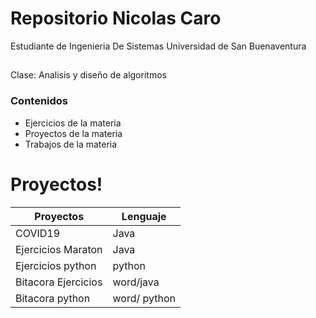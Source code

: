 

# Repositorio Nicolas Caro 
Estudiante de Ingenieria De Sistemas Universidad de San Buenaventura
##
Clase: Analisis y diseño de algoritmos

### Contenidos
- Ejercicios de la materia 
- Proyectos de la materia
- Trabajos de la materia

# Proyectos!
| Proyectos |  Lenguaje |
| ------ |   ------ |
| COVID19 | Java |
|Ejercicios Maraton|Java |
|Ejercicios python | python|
|Bitacora Ejercicios| word/java |
|Bitacora python | word/ python|
